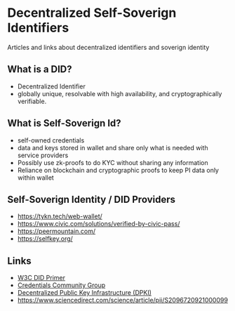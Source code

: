 # Decentralized Self-Soverign Identifiers
Articles and links about decentralized identifiers and soverign identity

## What is a DID?
- Decentralized Identifier
- globally unique, resolvable with high availability, and cryptographically verifiable.

## What is Self-Soverign Id?
- self-owned credentials
- data and keys stored in wallet and share only what is needed with service providers
- Possibly use zk-proofs to do KYC without sharing any information
- Reliance on blockchain and cryptographic proofs to keep PI data only within wallet


## Self-Soverign Identity / DID Providers
- https://tykn.tech/web-wallet/
- https://www.civic.com/solutions/verified-by-civic-pass/
- https://peermountain.com/
- https://selfkey.org/


## Links
- [W3C DID Primer](https://w3c-ccg.github.io/did-primer/)
- [Credentials Community Group](https://www.w3.org/community/credentials/)
- [Decentralized Public Key Infrastructure (DPKI)](https://github.com/WebOfTrustInfo/rwot1-sf/blob/master/final-documents/dpki.pdf)
- https://www.sciencedirect.com/science/article/pii/S2096720921000099
